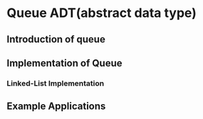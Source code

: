 # Queue ADT(abstract data type)
## Introduction of queue


## Implementation of Queue

### Linked-List Implementation

## Example Applications
